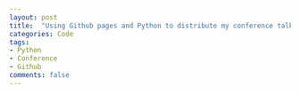 ```yaml
---
layout: post
title:  "Using Github pages and Python to distribute my conference talks"
categories: Code
tags:
- Python
- Conference
- Github
comments: false
---
```

